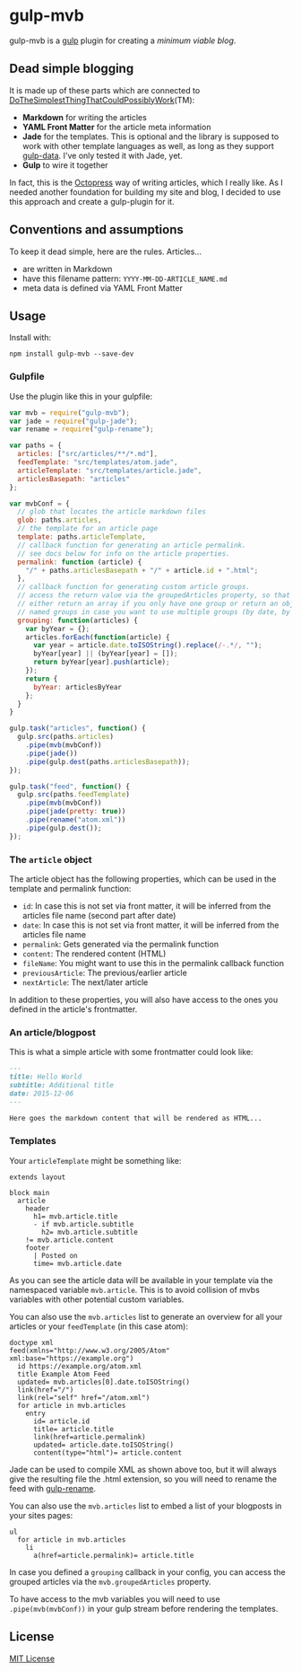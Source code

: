 # gulp-mvb

gulp-mvb is a [gulp](https://github.com/wearefractal/gulp) plugin for creating a *minimum viable blog*.

## Dead simple blogging

It is made up of these parts which are connected to [DoTheSimplestThingThatCouldPossiblyWork](http://c2.com/xp/DoTheSimplestThingThatCouldPossiblyWork.html)(TM):

* **Markdown** for writing the articles
* **YAML Front Matter** for the article meta information
* **Jade** for the templates. This is optional and the library is supposed to work with other template languages as well, as long as they support [gulp-data](https://www.npmjs.com/package/gulp-data). I've only tested it with Jade, yet.
* **Gulp** to wire it together

In fact, this is the [Octopress](http://octopress.org/) way of writing articles, which I really like. As I needed another foundation for building my site and blog, I decided to use this approach and create a gulp-plugin for it.

## Conventions and assumptions

To keep it dead simple, here are the rules. Articles...

* are written in Markdown
* have this filename pattern: `YYYY-MM-DD-ARTICLE_NAME.md`
* meta data is defined via YAML Front Matter

## Usage

Install with:

    npm install gulp-mvb --save-dev

### Gulpfile

Use the plugin like this in your gulpfile:

```javascript
var mvb = require("gulp-mvb");
var jade = require("gulp-jade");
var rename = require("gulp-rename");

var paths = {
  articles: ["src/articles/**/*.md"],
  feedTemplate: "src/templates/atom.jade",
  articleTemplate: "src/templates/article.jade",
  articlesBasepath: "articles"
};

var mvbConf = {
  // glob that locates the article markdown files
  glob: paths.articles,
  // the template for an article page
  template: paths.articleTemplate,
  // callback function for generating an article permalink.
  // see docs below for info on the article properties.
  permalink: function (article) {
    "/" + paths.articlesBasepath + "/" + article.id + ".html";
  },
  // callback function for generating custom article groups.
  // access the return value via the groupedArticles property, so that you can
  // either return an array if you only have one group or return an object with
  // named groups in case you want to use multiple groups (by date, by tag, ...)
  grouping: function(articles) {
    var byYear = {};
    articles.forEach(function(article) {
      var year = article.date.toISOString().replace(/-.*/, "");
      byYear[year] || (byYear[year] = []);
      return byYear[year].push(article);
    });
    return {
      byYear: articlesByYear
    };
  }
}

gulp.task("articles", function() {
  gulp.src(paths.articles)
    .pipe(mvb(mvbConf))
    .pipe(jade())
    .pipe(gulp.dest(paths.articlesBasepath));
});

gulp.task("feed", function() {
  gulp.src(paths.feedTemplate)
    .pipe(mvb(mvbConf))
    .pipe(jade(pretty: true))
    .pipe(rename("atom.xml"))
    .pipe(gulp.dest());
});
```

### The `article` object

The article object has the following properties, which can be used in the template and permalink function:

* `id`: In case this is not set via front matter, it will be inferred from the articles file name (second part after date)
* `date`: In case this is not set via front matter, it will be inferred from the articles file name
* `permalink`: Gets generated via the permalink function
* `content`: The rendered content (HTML)
* `fileName`: You might want to use this in the permalink callback function
* `previousArticle`: The previous/earlier article
* `nextArticle`: The next/later article

In addition to these properties, you will also have access to the ones you defined in the article's frontmatter.

### An article/blogpost

This is what a simple article with some frontmatter could look like:

```markdown
---
title: Hello World
subtitle: Additional title
date: 2015-12-06
---

Here goes the markdown content that will be rendered as HTML...
```

### Templates

Your `articleTemplate` might be something like:

```jade
extends layout

block main
  article
    header
      h1= mvb.article.title
      - if mvb.article.subtitle
        h2= mvb.article.subtitle
    != mvb.article.content
    footer
      | Posted on
      time= mvb.article.date
```

As you can see the article data will be available in your template via the namespaced variable `mvb.article`. This is to avoid collision of mvbs variables with other potential custom variables.

You can also use the `mvb.articles` list to generate an overview for all your articles or your `feedTemplate` (in this case atom):

```jade
doctype xml
feed(xmlns="http://www.w3.org/2005/Atom" xml:base="https://example.org")
  id https://example.org/atom.xml
  title Example Atom Feed
  updated= mvb.articles[0].date.toISOString()
  link(href="/")
  link(rel="self" href="/atom.xml")
  for article in mvb.articles
    entry
      id= article.id
      title= article.title
      link(href=article.permalink)
      updated= article.date.toISOString()
      content(type="html")= article.content
```

Jade can be used to compile XML as shown above too, but it will always give the resulting file the .html extension, so you will need to rename the feed with [gulp-rename](https://www.npmjs.com/package/gulp-rename).

You can also use the `mvb.articles` list to embed a list of your blogposts in your sites pages:

```jade
ul
  for article in mvb.articles
    li
      a(href=article.permalink)= article.title
```

In case you defined a `grouping` callback in your config, you can access the grouped articles via the `mvb.groupedArticles` property.

To have access to the mvb variables you will need to use `.pipe(mvb(mvbConf))` in your gulp stream before rendering the templates.

## License

[MIT License](http://en.wikipedia.org/wiki/MIT_License)
